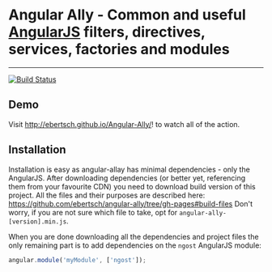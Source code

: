 # Angular Ally - Common and useful [AngularJS](http://angularjs.org/) filters, directives, services, factories and modules
***

[![Build Status](https://secure.travis-ci.org/ebertsch/Angular-Ally.png)](http://travis-ci.org/ebertsch/Angular-Ally)

## Demo

Visit http://ebertsch.github.io/Angular-Ally/! to watch all of the action.

## Installation

Installation is easy as angular-allay has minimal dependencies - only the AngularJS.
After downloading dependencies (or better yet, referencing them from your favourite CDN) you need to download build version of this project. All the files and their purposes are described here: 
https://github.com/ebertsch/angular-ally/tree/gh-pages#build-files
Don't worry, if you are not sure which file to take, opt for `angular-ally-[version].min.js`.

When you are done downloading all the dependencies and project files the only remaining part is to add dependencies on the `ngost` AngularJS module:

```javascript
angular.module('myModule', ['ngost']);
```